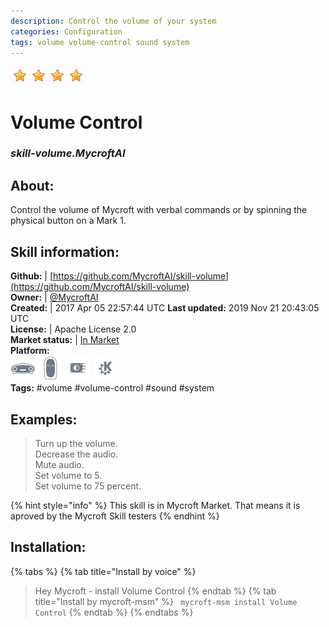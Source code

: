 ```yaml
--- 
description: Control the volume of your system
categories: Configuration   
tags: volume volume-control sound system   
---
```


![](../.gitbook/assets/star.png)![](../.gitbook/assets/star.png)![](../.gitbook/assets/star.png)![](../.gitbook/assets/star.png)  
# Volume Control  
### _skill-volume.MycroftAI_  
## About:  
Control the volume of Mycroft with verbal commands or by spinning the physical
button on a Mark 1.

## Skill information:  
**Github:** | [https://github.com/MycroftAI/skill-volume](https://github.com/MycroftAI/skill-volume)  
**Owner:** | [@MycroftAI](https://github.com/MycroftAI)  
**Created:** | 2017 Apr 05 22:57:44 UTC  **Last updated:** 2019 Nov 21 20:43:05 UTC  
**License:** | Apache License 2.0  
**Market status:** | [In Market](https://market.mycroft.ai/skill/mycroft-volume)  
**Platform:**  
 ![](../.gitbook/assets/mark-1-icon.png)  ![](../.gitbook/assets/mark-2-icon.png)  ![](../.gitbook/assets/picroft-icon.png)  ![](../.gitbook/assets/kde.png)   
**Tags:** \#volume \#volume-control \#sound \#system   
## Examples:  
> Turn up the volume.  
> Decrease the audio.  
> Mute audio.  
> Set volume to 5.  
> Set volume to 75 percent.  
  
{% hint style="info" %}
This skill is in Mycroft Market. That means it is aproved by the Mycroft Skill testers
{% endhint %}
    
## Installation:  
{% tabs %}
{% tab title="Install by voice" %}
> Hey Mycroft - install Volume Control
{% endtab %}
  {% tab title="Install by mycroft-msm" %}
``` mycroft-msm install Volume Control```
{% endtab %}
  {% endtabs %}
  